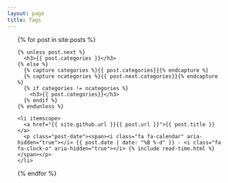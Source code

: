 ```yaml
---
layout: page
title: Tags
---
```

<ul class="posts">
  {% for post in site.posts %}

    {% unless post.next %}
      <h3>{{ post.categories }}</h3>
    {% else %}
      {% capture categories %}{{ post.categories}}{% endcapture %}
      {% capture ncategories %}{{ post.next.categories}}{% endcapture %}
      {% if categories != ncategories %}
        <h3>{{ post.categories}}</h3>
      {% endif %}
    {% endunless %}

    <li itemscope>
      <a href="{{ site.github.url }}{{ post.url }}">{{ post.title }}</a>
      <p class="post-date"><span><i class="fa fa-calendar" aria-hidden="true"></i> {{ post.date | date: "%B %-d" }} - <i class="fa fa-clock-o" aria-hidden="true"></i> {% include read-time.html %}</span></p>
    </li>

  {% endfor %}
</ul>
